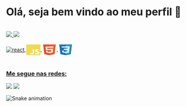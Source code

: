 # Olá, seja bem vindo ao meu perfil 👋

<br>

<div>
  <a href="https://github.com/MadeiraVitor">
  <img height="180em" src="https://github-readme-stats.vercel.app/api?username=MadeiraVitor&show_icons=true&theme=dark&include_all_commits=true&count_private=true"/>
  <img height="180em" src="https://github-readme-stats.vercel.app/api/top-langs/?username=MadeiraVitor&layout=compact&langs_count=6&theme=dark"/>
</div>
<div style="display: inline_block"><br>
  <img align="center" alt="react" height="30" width="40" src="https://cdn.jsdelivr.net/gh/devicons/devicon/icons/react/react-original.svg">
  <img align="center" alt="Js" height="30" width="40" src="https://raw.githubusercontent.com/devicons/devicon/master/icons/javascript/javascript-plain.svg">
  <img align="center" alt="HTML" height="30" width="40" src="https://raw.githubusercontent.com/devicons/devicon/master/icons/html5/html5-original.svg">
  <img align="center" alt="CSS" height="30" width="40" src="https://raw.githubusercontent.com/devicons/devicon/master/icons/css3/css3-original.svg">
</div>
 
 <br>
 
  ### Me segue nas redes:
 
<div> 
  <a href="https://www.linkedin.com/in/vitor-madeira/" target="_blank"><img src="https://img.shields.io/badge/-LinkedIn-%230077B5?style=for-the-badge&logo=linkedin&logoColor=white" target="_blank"></a>
  <a href = "mailto:vitorsoutom@hotmail.com"><img src="https://img.shields.io/badge/-Email-%23333?style=for-the-badge&logo=gmail&logoColor=white" target="_blank"></a>
   
  ![Snake animation](https://github.com/MadeiraVitor/MadeiraVitor/blob/output/github-contribution-grid-snake.svg)

</div>
